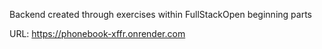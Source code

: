 Backend created through exercises within FullStackOpen beginning parts

URL: https://phonebook-xffr.onrender.com